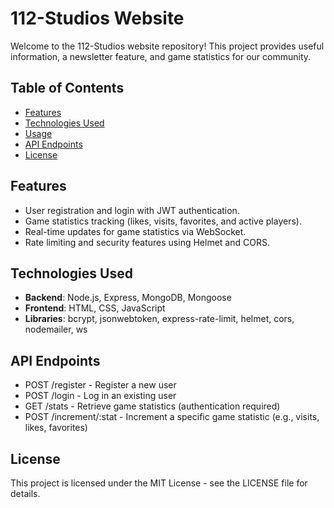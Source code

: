 # 112-Studios Website

Welcome to the 112-Studios website repository! This project provides useful information, a newsletter feature, and game statistics for our community.

## Table of Contents

- [Features](#features)
- [Technologies Used](#technologies-used)
- [Usage](#usage)
- [API Endpoints](#api-endpoints)
- [License](#license)

## Features

- User registration and login with JWT authentication.
- Game statistics tracking (likes, visits, favorites, and active players).
- Real-time updates for game statistics via WebSocket.
- Rate limiting and security features using Helmet and CORS.

## Technologies Used

- **Backend**: Node.js, Express, MongoDB, Mongoose
- **Frontend**: HTML, CSS, JavaScript
- **Libraries**: bcrypt, jsonwebtoken, express-rate-limit, helmet, cors, nodemailer, ws

## API Endpoints

- POST /register - Register a new user
- POST /login - Log in an existing user
- GET /stats - Retrieve game statistics (authentication required)
- POST /increment/:stat - Increment a specific game statistic (e.g., visits, likes, favorites)

## License
This project is licensed under the MIT License - see the LICENSE file for details.
